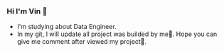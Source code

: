 ### Hi I'm Vin 👋
  - I'm studying about Data Engineer.
  - In my git, I will update all project was builded by me💪. 
  Hope you can give me comment after viewed my project💜.
<!--
**I

Here are some ideas to get you started:

- 🔭 I’m currently working on ...
- 🌱 I’m currently learning ...
- 👯 I’m looking to collaborate on ...
- 🤔 I’m looking for help with ...
- 💬 Ask me about ...
- 📫 How to reach me: ...
- 😄 Pronouns: ...
- ⚡ Fun fact: ...
-->

